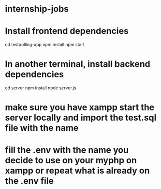 # internship-jobs
# Install frontend dependencies
cd testpolling-app
npm install
npm start

# In another terminal, install backend dependencies
cd server
npm install
node server.js
# make sure you have xampp start the server locally and import the test.sql file with the name
# fill the .env with the name you decide to use on your myphp on xampp or repeat what is already on the .env file
